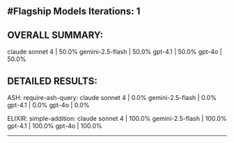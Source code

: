 #Flagship Models
Iterations: 1
---

OVERALL SUMMARY:
---
claude sonnet 4      | 50.0%
gemini-2.5-flash     | 50.0%
gpt-4.1              | 50.0%
gpt-4o               | 50.0%

DETAILED RESULTS:
--------------------------------------------------------------------------------

ASH:
  require-ash-query:
    claude sonnet 4      | 0.0%
    gemini-2.5-flash     | 0.0%
    gpt-4.1              | 0.0%
    gpt-4o               | 0.0%

ELIXIR:
  simple-addition:
    claude sonnet 4      | 100.0%
    gemini-2.5-flash     | 100.0%
    gpt-4.1              | 100.0%
    gpt-4o               | 100.0%

---